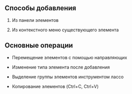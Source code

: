 ## Способы добавления

1. Из панели элементов

2. Из контекстного меню существующего элемента

## Основные операции

- Перемещение элементов с помощью направляющих

- Изменение типа элемента после добавления

- Выделение группы элементов инструментом лассо

- Копирование элементов (Ctrl+C, Ctrl+V)